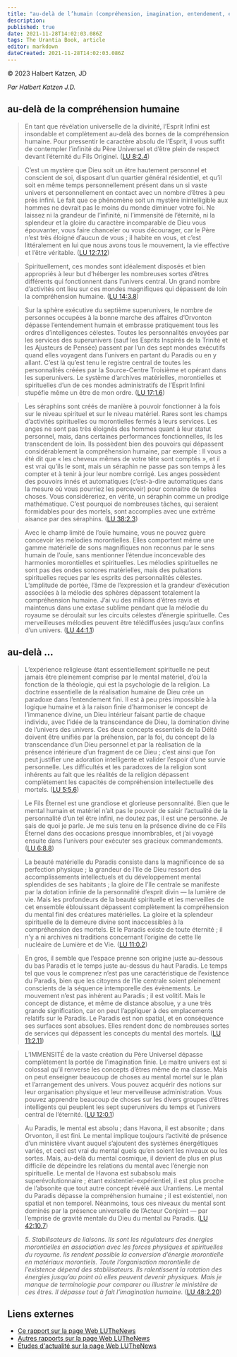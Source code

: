 ```yaml
---
title: "au-delà de l’humain (compréhension, imagination, entendement, etc.)"
description: 
published: true
date: 2021-11-28T14:02:03.086Z
tags: The Urantia Book, article
editor: markdown
dateCreated: 2021-11-28T14:02:03.086Z
---
```


<p class="v-card v-sheet theme--gris clair lighten-3 px-2">© 2023 Halbert Katzen, JD</p>

_Par Halbert Katzen J.D._

## au-delà de la compréhension humaine

> En tant que révélation universelle de la divinité, l’Esprit Infini est insondable et complètement au-delà des bornes de la compréhension humaine. Pour pressentir le caractère absolu de l’Esprit, il vous suffit de contempler l’infinité du Père Universel et d’être plein de respect devant l’éternité du Fils Originel. ([LU 8:2.4](/fr/The_Urantia_Book/8#p2_4))

> C’est un mystère que Dieu soit un être hautement personnel et conscient de soi, disposant d’un quartier général résidentiel, et qu’il soit en même temps personnellement présent dans un si vaste univers et personnellement en contact avec un nombre d’êtres à peu près infini. Le fait que ce phénomène soit un mystère inintelligible aux hommes ne devrait pas le moins du monde diminuer votre foi. Ne laissez ni la grandeur de l’infinité, ni l’immensité de l’éternité, ni la splendeur et la gloire du caractère incomparable de Dieu vous épouvanter, vous faire chanceler ou vous décourager, car le Père n’est très éloigné d’aucun de vous ; il habite en vous, et c’est littéralement en lui que nous avons tous le mouvement, la vie effective et l’être véritable. ([LU 12:7.12](/fr/The_Urantia_Book/12#p7_12))

> Spirituellement, ces mondes sont idéalement disposés et bien appropriés à leur but d’héberger les nombreuses sortes d’êtres différents qui fonctionnent dans l’univers central. Un grand nombre d’activités ont lieu sur ces mondes magnifiques qui dépassent de loin la compréhension humaine. ([LU 14:3.8](/fr/The_Urantia_Book/14#p3_8))

> Sur la sphère exécutive du septième superunivers, le nombre de personnes occupées à la bonne marche des affaires d’Orvonton dépasse l’entendement humain et embrasse pratiquement tous les ordres d’intelligences célestes. Toutes les personnalités envoyées par les services des superunivers (sauf les Esprits Inspirés de la Trinité et les Ajusteurs de Pensée) passent par l’un des sept mondes exécutifs quand elles voyagent dans l’univers en partant du Paradis ou en y allant. C’est là qu’est tenu le registre central de toutes les personnalités créées par la Source-Centre Troisième et opérant dans les superunivers. Le système d’archives matérielles, morontielles et spirituelles d’un de ces mondes administratifs de l’Esprit Infini stupéfie même un être de mon ordre. ([LU 17:1.6](/fr/The_Urantia_Book/17#p1_6))

> Les séraphins sont créés de manière à pouvoir fonctionner à la fois sur le niveau spirituel et sur le niveau matériel. Rares sont les champs d’activités spirituelles ou morontielles fermés à leurs services. Les anges ne sont pas très éloignés des hommes quant à leur statut personnel, mais, dans certaines performances fonctionnelles, ils les transcendent de loin. Ils possèdent bien des pouvoirs qui dépassent considérablement la compréhension humaine, par exemple : Il vous a été dit que « les cheveux mêmes de votre tête sont comptés », et il est vrai qu’ils le sont, mais un séraphin ne passe pas son temps à les compter et à tenir à jour leur nombre corrigé. Les anges possèdent des pouvoirs innés et automatiques (c’est-à-dire automatiques dans la mesure où vous pourriez les percevoir) pour connaitre de telles choses. Vous considèreriez, en vérité, un séraphin comme un prodige mathématique. C’est pourquoi de nombreuses tâches, qui seraient formidables pour des mortels, sont accomplies avec une extrême aisance par des séraphins. ([LU 38:2.3](/fr/The_Urantia_Book/38#p2_3))

> Avec le champ limité de l’ouïe humaine, vous ne pouvez guère concevoir les mélodies morontielles. Elles comportent même une gamme matérielle de sons magnifiques non reconnus par le sens humain de l’ouïe, sans mentionner l’étendue inconcevable des harmonies morontielles et spirituelles. Les mélodies spirituelles ne sont pas des ondes sonores matérielles, mais des pulsations spirituelles reçues par les esprits des personnalités célestes. L’amplitude de portée, l’âme de l’expression et la grandeur d’exécution associées à la mélodie des sphères dépassent totalement la compréhension humaine. J’ai vu des millions d’êtres ravis et maintenus dans une extase sublime pendant que la mélodie du royaume se déroulait sur les circuits célestes d’énergie spirituelle. Ces merveilleuses mélodies peuvent être télédiffusées jusqu’aux confins d’un univers. ([LU 44:1.1](/fr/The_Urantia_Book/44#p1_1))

## au-delà …

> L’expérience religieuse étant essentiellement spirituelle ne peut jamais être pleinement comprise par le mental matériel, d’où la fonction de la théologie, qui est la psychologie de la religion. La doctrine essentielle de la réalisation humaine de Dieu crée un paradoxe dans l’entendement fini. Il est à peu près impossible à la logique humaine et à la raison finie d’harmoniser le concept de l’immanence divine, un Dieu intérieur faisant partie de chaque individu, avec l’idée de la transcendance de Dieu, la domination divine de l’univers des univers. Ces deux concepts essentiels de la Déité doivent être unifiés par la préhension, par la foi, du concept de la transcendance d’un Dieu personnel et par la réalisation de la présence intérieure d’un fragment de ce Dieu ; c’est ainsi que l’on peut justifier une adoration intelligente et valider l’espoir d’une survie personnelle. Les difficultés et les paradoxes de la religion sont inhérents au fait que les réalités de la religion dépassent complètement les capacités de compréhension intellectuelle des mortels. ([LU 5:5.6](/fr/The_Urantia_Book/5#p5_6))

> Le Fils Éternel est une grandiose et glorieuse personnalité. Bien que le mental humain et matériel n’ait pas le pouvoir de saisir l’actualité de la personnalité d’un tel être infini, ne doutez pas, il est une personne. Je sais de quoi je parle. Je me suis tenu en la présence divine de ce Fils Éternel dans des occasions presque innombrables, et j’ai voyagé ensuite dans l’univers pour exécuter ses gracieux commandements. ([LU 6:8.8](/fr/The_Urantia_Book/6#p8_8))

> La beauté matérielle du Paradis consiste dans la magnificence de sa perfection physique ; la grandeur de l’Ile de Dieu ressort des accomplissements intellectuels et du développement mental splendides de ses habitants ; la gloire de l’Ile centrale se manifeste par la dotation infinie de la personnalité d’esprit divin — la lumière de vie. Mais les profondeurs de la beauté spirituelle et les merveilles de cet ensemble éblouissant dépassent complètement la compréhension du mental fini des créatures matérielles. La gloire et la splendeur spirituelle de la demeure divine sont inaccessibles à la compréhension des mortels. Et le Paradis existe de toute éternité ; il n’y a ni archives ni traditions concernant l’origine de cette Ile nucléaire de Lumière et de Vie. ([LU 11:0.2](/fr/The_Urantia_Book/11#p0_2))

> En gros, il semble que l’espace prenne son origine juste au-dessous du bas Paradis et le temps juste au-dessus du haut Paradis. Le temps tel que vous le comprenez n’est pas une caractéristique de l’existence du Paradis, bien que les citoyens de l’Ile centrale soient pleinement conscients de la séquence intemporelle des évènements. Le mouvement n’est pas inhérent au Paradis ; il est volitif. Mais le concept de distance, et même de distance absolue, y a une très grande signification, car on peut l’appliquer à des emplacements relatifs sur le Paradis. Le Paradis est non spatial, et en conséquence ses surfaces sont absolues. Elles rendent donc de nombreuses sortes de services qui dépassent les concepts du mental des mortels. ([LU 11:2.11](/fr/The_Urantia_Book/11#p2_11))

> L’IMMENSITÉ de la vaste création du Père Universel dépasse complètement la portée de l’imagination finie. Le maitre univers est si colossal qu’il renverse les concepts d’êtres même de ma classe. Mais on peut enseigner beaucoup de choses au mental mortel sur le plan et l’arrangement des univers. Vous pouvez acquérir des notions sur leur organisation physique et leur merveilleuse administration. Vous pouvez apprendre beaucoup de choses sur les divers groupes d’êtres intelligents qui peuplent les sept superunivers du temps et l’univers central de l’éternité. ([LU 12:0.1](/fr/The_Urantia_Book/12#p0_1))

> Au Paradis, le mental est absolu ; dans Havona, il est absonite ; dans Orvonton, il est fini. Le mental implique toujours l’activité de présence d’un ministère vivant auquel s’ajoutent des systèmes énergétiques variés, et ceci est vrai du mental quels qu’en soient les niveaux ou les sortes. Mais, au-delà du mental cosmique, il devient de plus en plus difficile de dépeindre les relations du mental avec l’énergie non spirituelle. Le mental de Havona est subabsolu mais superévolutionnaire ; étant existentiel-expérientiel, il est plus proche de l’absonite que tout autre concept révélé aux Urantiens. Le mental du Paradis dépasse la compréhension humaine ; il est existentiel, non spatial et non temporel. Néanmoins, tous ces niveaux du mental sont dominés par la présence universelle de l’Acteur Conjoint — par l’emprise de gravité mentale du Dieu du mental au Paradis. ([LU 42:10.7](/fr/The_Urantia_Book/42#p10_7))

> _5. *Stabilisateurs de liaisons.* Ils sont les régulateurs des énergies morontielles en association avec les forces physiques et spirituelles du royaume. Ils rendent possible la conversion d’énergie morontielle en matériaux morontiels. Toute l’organisation morontielle de l’existence dépend des stabilisateurs. Ils ralentissent la rotation des énergies jusqu’au point où elles peuvent devenir physiques. Mais je manque de terminologie pour comparer ou illustrer le ministère de ces êtres. Il dépasse tout à fait l’imagination humaine._ ([LU 48:2.20](/fr/The_Urantia_Book/48#p2_20))

## Liens externes

* [Ce rapport sur la page Web LUTheNews](https://ubannotated.com/main-menu/animated/topical-studies/cross-references/beyond-human-comprehension-imagination-understanding/)
* [Autres rapports sur la page Web LUTheNews](https://ubannotated.com/ubthenews/reports_list/)
* [Études d'actualité sur la page Web LUTheNews](https://ubannotated\.com/main-menu/animated/Topical%20Studies/)

<br>

